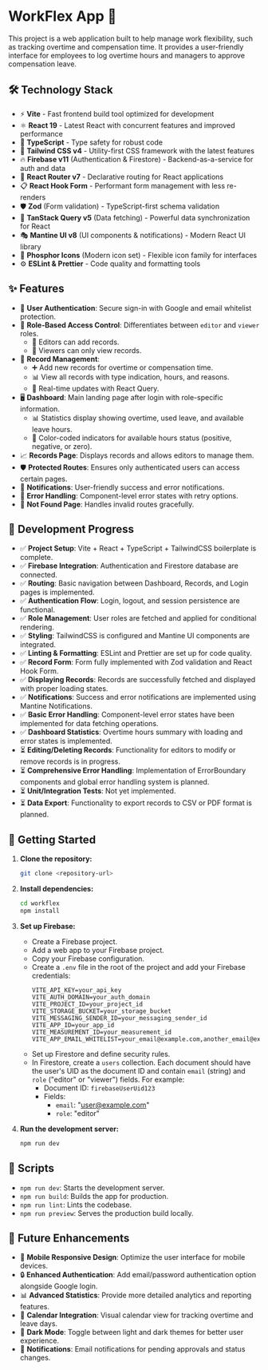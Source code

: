 # WorkFlex App 🚀

This project is a web application built to help manage work flexibility, such as tracking overtime and compensation time. It provides a user-friendly interface for employees to log overtime hours and managers to approve compensation leave.

## 🛠️ Technology Stack

- ⚡ **Vite** - Fast frontend build tool optimized for development
- ⚛️ **React 19** - Latest React with concurrent features and improved performance
- 🔷 **TypeScript** - Type safety for robust code
- 🎨 **Tailwind CSS v4** - Utility-first CSS framework with the latest features
- 🔥 **Firebase v11** (Authentication & Firestore) - Backend-as-a-service for auth and data
- 🔄 **React Router v7** - Declarative routing for React applications
- 📋 **React Hook Form** - Performant form management with less re-renders
- 🛡️ **Zod** (Form validation) - TypeScript-first schema validation
- 🔄 **TanStack Query v5** (Data fetching) - Powerful data synchronization for React
- 🎭 **Mantine UI v8** (UI components & notifications) - Modern React UI library
- 🎨 **Phosphor Icons** (Modern icon set) - Flexible icon family for interfaces
- ⚙️ **ESLint & Prettier** - Code quality and formatting tools

## ✨ Features

- 🔑 **User Authentication**: Secure sign-in with Google and email whitelist protection.
- 👤 **Role-Based Access Control**: Differentiates between `editor` and `viewer` roles.
    - 📝 Editors can add records.
    - 👀 Viewers can only view records.
- 📄 **Record Management**:
    - ➕ Add new records for overtime or compensation time.
    - 📊 View all records with type indication, hours, and reasons.
    - 🔄 Real-time updates with React Query.
- 🖥️ **Dashboard**: Main landing page after login with role-specific information.
    - 📊 Statistics display showing overtime, used leave, and available leave hours.
    - 🎨 Color-coded indicators for available hours status (positive, negative, or zero).
- 📈 **Records Page**: Displays records and allows editors to manage them.
- 🛡️ **Protected Routes**: Ensures only authenticated users can access certain pages.
- 🔔 **Notifications**: User-friendly success and error notifications.
- 🛑 **Error Handling**: Component-level error states with retry options.
- 🤷 **Not Found Page**: Handles invalid routes gracefully.

## 🚧 Development Progress

- ✅ **Project Setup**: Vite + React + TypeScript + TailwindCSS boilerplate is complete.
- ✅ **Firebase Integration**: Authentication and Firestore database are connected.
- ✅ **Routing**: Basic navigation between Dashboard, Records, and Login pages is implemented.
- ✅ **Authentication Flow**: Login, logout, and session persistence are functional.
- ✅ **Role Management**: User roles are fetched and applied for conditional rendering.
- ✅ **Styling**: TailwindCSS is configured and Mantine UI components are integrated.
- ✅ **Linting & Formatting**: ESLint and Prettier are set up for code quality.
- ✅ **Record Form**: Form fully implemented with Zod validation and React Hook Form.
- ✅ **Displaying Records**: Records are successfully fetched and displayed with proper loading states.
- ✅ **Notifications**: Success and error notifications are implemented using Mantine Notifications.
- ✅ **Basic Error Handling**: Component-level error states have been implemented for data fetching operations.
- ✅ **Dashboard Statistics**: Overtime hours summary with loading and error states is implemented.
- ⏳ **Editing/Deleting Records**: Functionality for editors to modify or remove records is in progress.
- ⏳ **Comprehensive Error Handling**: Implementation of ErrorBoundary components and global error handling system is planned.
- ⏳ **Unit/Integration Tests**: Not yet implemented.
- ⏳ **Data Export**: Functionality to export records to CSV or PDF format is planned.

## 🚀 Getting Started

1.  **Clone the repository:**
    ```bash
    git clone <repository-url>
    ```
2.  **Install dependencies:**
    ```bash
    cd workflex
    npm install
    ```
3.  **Set up Firebase:**

    - Create a Firebase project.
    - Add a web app to your Firebase project.
    - Copy your Firebase configuration.
    - Create a `.env` file in the root of the project and add your Firebase credentials:
        ```env
        VITE_API_KEY=your_api_key
        VITE_AUTH_DOMAIN=your_auth_domain
        VITE_PROJECT_ID=your_project_id
        VITE_STORAGE_BUCKET=your_storage_bucket
        VITE_MESSAGING_SENDER_ID=your_messaging_sender_id
        VITE_APP_ID=your_app_id
        VITE_MEASUREMENT_ID=your_measurement_id
        VITE_APP_EMAIL_WHITELIST=your_email@example.com,another_email@example.com
        ```
    - Set up Firestore and define security rules.
    - In Firestore, create a `users` collection. Each document should have the user's UID as the document ID and contain `email` (string) and `role` ("editor" or "viewer") fields. For example:
        - Document ID: `firebaseUserUid123`
        - Fields:
            - `email`: "user@example.com"
            - `role`: "editor"

4.  **Run the development server:**
    ```bash
    npm run dev
    ```

## 📜 Scripts

- `npm run dev`: Starts the development server.
- `npm run build`: Builds the app for production.
- `npm run lint`: Lints the codebase.
- `npm run preview`: Serves the production build locally.

## 🧠 Future Enhancements

- 📱 **Mobile Responsive Design**: Optimize the user interface for mobile devices.
- 🔒 **Enhanced Authentication**: Add email/password authentication option alongside Google login.
- 📊 **Advanced Statistics**: Provide more detailed analytics and reporting features.
- 📅 **Calendar Integration**: Visual calendar view for tracking overtime and leave days.
- 🌙 **Dark Mode**: Toggle between light and dark themes for better user experience.
- 🔔 **Notifications**: Email notifications for pending approvals and status changes.
